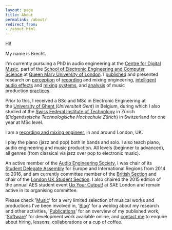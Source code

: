 ```yaml
---
layout: page
title: About
permalink: /about/
redirect_from:
- /about.html
---
```


Hi!

My name is Brecht.

I'm currently pursuing a PhD in audio engineering at the [Centre for Digital Music](http://www.elec.qmul.ac.uk/digitalmusic/), part of the [School of Electronic Engineering and Computer Science](http://www.eecs.qmul.ac.uk) at [Queen Mary University of London](http://www.qmul.ac.uk). I [published](/publications.html) and presented research on [perception](http://brechtdemancom.ipage.com/downloads/aes136_eBrief151.pdf) of [recording](http://brechtdemancom.ipage.com/downloads/aes134.pdf) and mixing engineering, [intelligent audio effects](http://brechtdemancom.ipage.com/downloads/aes53.pdf) and [mixing](http://arpjournal.com/2639/a-semantic-approach-to-autonomous-mixing/) [systems](http://brechtdeman.com/downloads/aes135.pdf), and [analysis](http://www.terasoft.com.tw/conf/ismir2014/proceedings/T025_293_Paper.pdf) of music production [practices](http://www.terasoft.com.tw/conf/ismir2014/LBD/LBD15.pdf).   

Prior to this, I received a BSc and MSc in Electronic Engineering at the [University of Ghent ](https://www.ugent.be)(_Universiteit Gent_) in Belgium, during which I also studied at the [Swiss Federal Institute of Technology](https://www.ethz.ch) in Zürich (_Eidgenössische Technologische Hochschule Zürich_) in Switzerland for one year at MSc level. 

I am a [recording and mixing engineer](/music.html), in and around London, UK.   

I play the piano (jazz and pop) both in bands and solo. 
I also teach piano, audio engineering and music production. All levels (beginner to advanced), all genres (from classical via jazz over pop to electronic music).  

An active member of the [Audio Engineering Society](http://www.aes.org), I was chair of its [Student Delegate Assembly](https://www.facebook.com/AESsda) for Europe and International Regions from 2014 to 2016, and am currently committee member of the [British Section](http://www.aes-uk.org) and chair of the [London UK Student Section](https://www.facebook.com/AESLondonUKStudentSection). I also chaired the 2015 edition of the annual AES student event [Up Your Output!](http://www.aes-uk.org/up/) at SAE London and remain active in its organising committee.   

Please check '[Music](/music.html)' for a very limited selection of musical works and productions I've been involved in, '[Blog](/blog.html)' for a weblog about my research and other activities, '[Publications](/publications.html)' for an overview of my published work, '[Software](/software.html)' for development work available online, and [contact me](mailto:info@brechtdeman.com) to enquire about hiring, lessons, collaborations or a cup of coffee.
